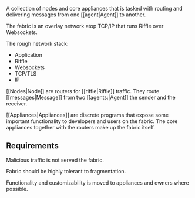 A collection of nodes and core appliances that is tasked with routing and delivering messages from one [[agent|Agent]] to another. 

The fabric is an overlay network atop TCP/IP that runs Riffle over Websockets. 

The rough network stack:

* Application 
* Riffle
* Websockets
* TCP/TLS
* IP

[[Nodes|Node]] are routers for [[riffle|Riffle]] traffic. They route [[messages|Message]] from two [[agents:|Agent]] the sender and the receiver. 

[[Appliances|Appliances]] are discrete programs that expose some important functionality to developers and users on the fabric. The core appliances together with the routers make up the fabric itself. 

## Requirements

Malicious traffic is not served the fabric. 

Fabric should be highly tolerant to fragmentation. 

Functionality and customizability is moved to appliances and owners where possible. 